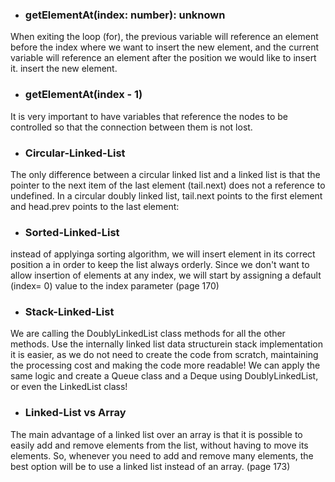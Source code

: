 - ### getElementAt(index: number): unknown

When exiting the loop (for), the previous variable will reference an element before the
index where we want to insert the new element, and the current variable will reference
an element after the position we would like to insert it. insert the new element.

- ### getElementAt(index - 1)

It is very important to have variables that reference the nodes to be
controlled so that the connection between them is not lost.

- ### Circular-Linked-List

The only difference between a circular linked list and a linked list is that the
pointer to the next item of the last element (tail.next) does not a reference to undefined.
In a circular doubly linked list, tail.next points to the first element and head.prev points to the last element:

- ### Sorted-Linked-List

instead of applyinga sorting algorithm, we will insert element in its
correct position a in order to keep the list always orderly.
Since we don't want to allow insertion of elements at any index,
we will start by assigning a default (index= 0) value to the index parameter (page 170)

- ### Stack-Linked-List

We are calling the DoublyLinkedList class methods for all the other methods. Use the internally
linked list data structurein stack implementation it is easier, as we do not need to create
the code from scratch, maintaining the processing cost and making the code more readable!
We can apply the same logic and create a Queue class and a
Deque using DoublyLinkedList, or even the LinkedList class!

- ### Linked-List vs Array

The main advantage of a linked list over an array is that it is possible
to easily add and remove elements from the list, without having to move
its elements. So, whenever you need to add and remove many elements,
the best option will be to use a linked list instead of an array. (page 173)
